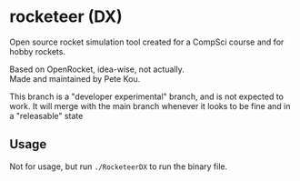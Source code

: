 # rocketeer (DX)

Open source rocket simulation tool created for a CompSci course and for hobby rockets.  
  
Based on OpenRocket, idea-wise, not actually.  
Made and maintained by Pete Kou.  

This branch is a "developer experimental" branch, and is not expected to work. It will merge with the main branch whenever it looks to be fine and in a "releasable" state

## Usage

Not for usage, but run ```./RocketeerDX``` to run the binary file.
